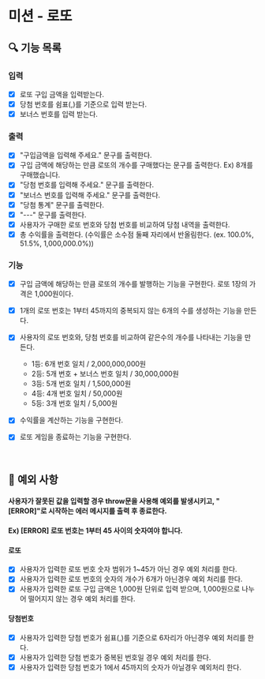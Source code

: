 # 미션 - 로또

## 🔍 기능 목록

### 입력

- [x] 로또 구입 금액을 입력받는다.
- [x] 당첨 번호를 쉼표(,)를 기준으로 입력 받는다.
- [x] 보너스 번호를 입력 받는다.

### 출력

- [x] "구입금액을 입력해 주세요." 문구를 출력한다.
- [x] 구입 금액에 해당하는 만큼 로또의 개수를 구매했다는 문구를 출력한다. Ex) 8개를 구매했습니다.
- [x] "당첨 번호를 입력해 주세요." 문구를 출력한다.
- [x] "보너스 번호를 입력해 주세요." 문구를 출력한다.
- [x] "당첨 통계" 문구를 출력한다.
- [x] "---" 문구를 출력한다.
- [x] 사용자가 구매한 로또 번호와 당첨 번호를 비교하여 당첨 내역을 출력한다.
- [x] 총 수익률을 출력한다. (수익률은 소수점 둘째 자리에서 반올림한다. (ex. 100.0%, 51.5%, 1,000,000.0%))

### 기능

- [x] 구입 금액에 해당하는 만큼 로또의 개수를 발행하는 기능을 구현한다. 로또 1장의 가격은 1,000원이다.
- [x] 1개의 로또 번호는 1부터 45까지의 중복되지 않는 6개의 수를 생성하는 기능을 만든다.
- [x] 사용자의 로또 번호와, 당첨 번호를 비교하여 같은수의 개수를 나타내는 기능을 만든다.

  - 1등: 6개 번호 일치 / 2,000,000,000원
  - 2등: 5개 번호 + 보너스 번호 일치 / 30,000,000원
  - 3등: 5개 번호 일치 / 1,500,000원
  - 4등: 4개 번호 일치 / 50,000원
  - 5등: 3개 번호 일치 / 5,000원

- [x] 수익률을 계산하는 기능을 구현한다.
- [x] 로또 게임을 종료하는 기능을 구현한다.

<br>

## 🚨 예외 사항

#### 사용자가 잘못된 값을 입력할 경우 throw문을 사용해 예외를 발생시키고, "[ERROR]"로 시작하는 에러 메시지를 출력 후 종료한다.

#### Ex) [ERROR] 로또 번호는 1부터 45 사이의 숫자여야 합니다.

#### 로또

- [x] 사용자가 입력한 로또 번호 숫자 범위가 1~45가 아닌 경우 예외 처리를 한다.
- [x] 사용자가 입력한 로또 번호의 숫자의 개수가 6개가 아닌경우 예외 처리를 한다.
- [x] 사용자가 입력한 로또 구입 금액은 1,000원 단위로 입력 받으며, 1,000원으로 나누어 떨어지지 않는 경우 예외 처리를 한다.

#### 당첨번호

- [x] 사용자가 입력한 당첨 번호가 쉼표(,)를 기준으로 6자리가 아닌경우 예외 처리를 한다.
- [x] 사용자가 입력한 당첨 번호가 중복된 번호일 경우 예외 처리를 한다.
- [x] 사용자가 입력한 당첨 번호가 1에서 45까지의 숫자가 아닐경우 예외처리 한다.

<br>
